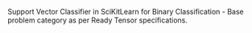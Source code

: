 Support Vector Classifier in SciKitLearn for Binary Classification - Base problem category as per Ready Tensor specifications.
